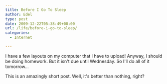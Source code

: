 ```yaml
---
title: Before I Go To Sleep
author: Edel
type: post
date: 2009-12-22T05:38:49+00:00
url: /life/before-i-go-to-sleep/
categories:
  - Internet

---
```

I have a few layouts on my computer that I have to upload! Anyway, I should be doing homework. But it isn't due until Wednesday. So I'll do all of it tomorrow&#8230;

This is an amazingly short post. Well, it's better than nothing, right?



